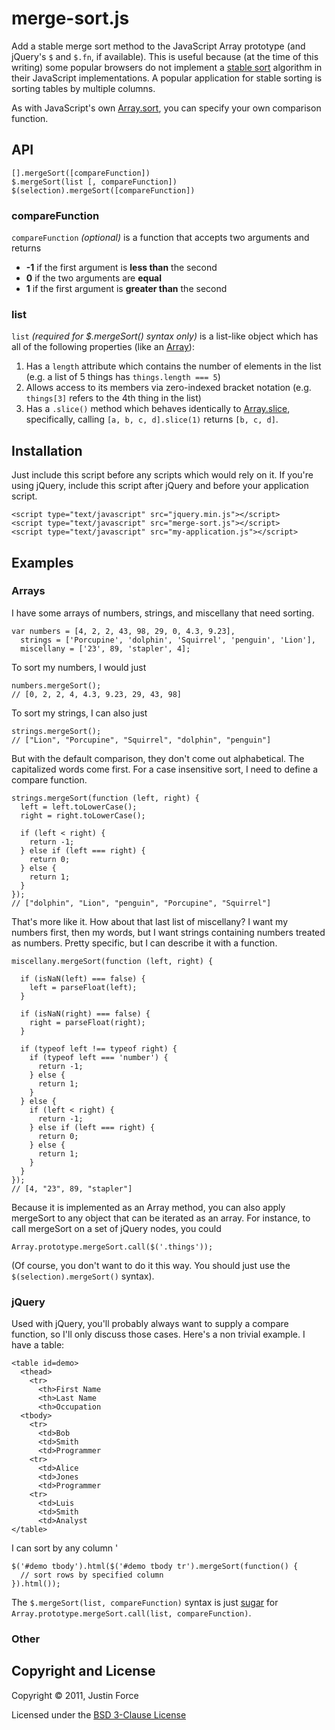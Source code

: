 merge-sort.js
=============

Add a stable merge sort method to the JavaScript Array prototype (and jQuery's
`$` and `$.fn`, if available). This is useful because (at the time of this
writing) some popular browsers do not implement a [stable sort][] algorithm in
their JavaScript implementations. A popular application for stable sorting is
sorting tables by multiple columns.

As with JavaScript's own [Array.sort][], you can specify your own comparison
function.




API
---------------------

    [].mergeSort([compareFunction])
    $.mergeSort(list [, compareFunction])
    $(selection).mergeSort([compareFunction])

### compareFunction

`compareFunction` _(optional)_ is a function that accepts two arguments and returns

 * **-1** if the first argument is **less than** the second
 * **0** if the two arguments are **equal**
 * **1** if the first argument is **greater than** the second

### list

`list` _(required for $.mergeSort() syntax only)_ is a list-like
object which has all of the following properties (like an [Array][]):

1. Has a `length` attribute which contains the number of elements in the list
   (e.g. a list of 5 things has `things.length === 5`)
2. Allows access to its members via zero-indexed bracket notation (e.g.
   `things[3]` refers to the 4th thing in the list)
3. Has a `.slice()` method which behaves identically to [Array.slice][],
   specifically, calling `[a, b, c, d].slice(1)` returns `[b, c, d]`.



Installation
---------------------

Just include this script before any scripts which would rely on it. If you're
using jQuery, include this script after jQuery and before your application
script.

    <script type="text/javascript" src="jquery.min.js"></script>
    <script type="text/javascript" src="merge-sort.js"></script>
    <script type="text/javascript" src="my-application.js"></script>



Examples
---------------------

### Arrays

I have some arrays of numbers, strings, and miscellany that need sorting.

    var numbers = [4, 2, 2, 43, 98, 29, 0, 4.3, 9.23],
      strings = ['Porcupine', 'dolphin', 'Squirrel', 'penguin', 'Lion'],
      miscellany = ['23', 89, 'stapler', 4];

To sort my numbers, I would just

    numbers.mergeSort();
    // [0, 2, 2, 4, 4.3, 9.23, 29, 43, 98]

To sort my strings, I can also just

    strings.mergeSort();
    // ["Lion", "Porcupine", "Squirrel", "dolphin", "penguin"]

But with the default comparison, they don't come out alphabetical. The
capitalized words come first. For a case insensitive sort, I need to define a
compare function.

    strings.mergeSort(function (left, right) {
      left = left.toLowerCase();
      right = right.toLowerCase();

      if (left < right) {
        return -1;
      } else if (left === right) {
        return 0;
      } else {
        return 1;
      }
    });
    // ["dolphin", "Lion", "penguin", "Porcupine", "Squirrel"]

That's more like it. How about that last list of miscellany? I want my numbers
first, then my words, but I want strings containing numbers treated as numbers.
Pretty specific, but I can describe it with a function.

    miscellany.mergeSort(function (left, right) {

      if (isNaN(left) === false) {
        left = parseFloat(left);
      }

      if (isNaN(right) === false) {
        right = parseFloat(right);
      }

      if (typeof left !== typeof right) {
        if (typeof left === 'number') {
          return -1;
        } else {
          return 1;
        }
      } else {
        if (left < right) {
          return -1;
        } else if (left === right) {
          return 0;
        } else {
          return 1;
        }
      }
    });
    // [4, "23", 89, "stapler"]

Because it is implemented as an Array method, you can also apply mergeSort
to any object that can be iterated as an array. For instance, to call mergeSort
on a set of jQuery nodes, you could

    Array.prototype.mergeSort.call($('.things'));

(Of course, you don't want to do it this way. You should just use the
`$(selection).mergeSort()` syntax).



### jQuery

Used with jQuery, you'll probably always want to supply a compare function, so
I'll only discuss those cases. Here's a non trivial example. I have a table:

    <table id=demo>
      <thead>
        <tr>
          <th>First Name
          <th>Last Name
          <th>Occupation
      <tbody>
        <tr>
          <td>Bob
          <td>Smith
          <td>Programmer
        <tr>
          <td>Alice
          <td>Jones
          <td>Programmer
        <tr>
          <td>Luis
          <td>Smith
          <td>Analyst
    </table>

I can sort by any column
'
    
    $('#demo tbody').html($('#demo tbody tr').mergeSort(function() {
      // sort rows by specified column
    }).html());
          
The `$.mergeSort(list, compareFunction)` syntax is just [sugar][] for `Array.prototype.mergeSort.call(list, compareFunction)`. 


### Other



Copyright and License
---------------------

Copyright © 2011, Justin Force

Licensed under the [BSD 3-Clause License](http://www.opensource.org/licenses/BSD-3-Clause)



[stable sort]:http://en.wikipedia.org/wiki/Sorting_algorithm#Stability "Sorting algorithm stability on Wikipedia"
[Array.sort]:https://developer.mozilla.org/en/JavaScript/Reference/Global_Objects/Array/sort "Array.sort on Mozilla Developer Network"
[Array]:https://developer.mozilla.org/en/JavaScript/Reference/Global_Objects/Array "Array on Mozilla Developer Network"
[Array.slice]:https://developer.mozilla.org/en/JavaScript/Reference/Global_Objects/Array/slice "Array.slice on Mozilla Developer Network"
[sugar]:http://en.wikipedia.org/wiki/Syntactic_sugar "Syntactic sugar on Wikipedia"
